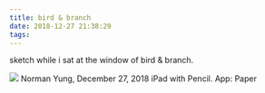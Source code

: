 ```yaml
---
title: bird & branch
date: 2018-12-27 21:38:29
tags:
---
```

sketch while i sat at the window of bird & branch.

![](/images/sometimesbystep85.jpg)
Norman Yung, December 27, 2018
iPad with Pencil. App: Paper
